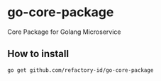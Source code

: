# go-core-package
Core Package for Golang Microservice

## How to install
```
go get github.com/refactory-id/go-core-package
```
